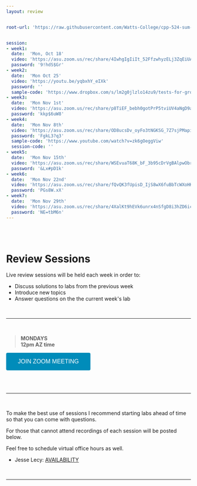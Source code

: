 ```yaml
---
layout: review


root-url: 'https://raw.githubusercontent.com/Watts-College/cpp-524-sum-2022/master/review-sessions/'


session: 
- week1:
  date:  'Mon, Oct 18'  
  video: 'https://asu.zoom.us/rec/share/4IwhgIgIiIt_52FfzwhyzELj3ZqEiUAsyr7y2Kqw4iPsX8dexaVFx-7DA6nfGL30.ICDRozhbAOF3q4VK'
  password: '9!hdS$Gr'
- week2:
  date:  'Mon Oct 25'  
  video: 'https://youtu.be/yqbxhY_eIXk'
  password: ''
  sample-code: 'https://www.dropbox.com/s/lm2g0jlzlo14zu9/tests-for-group-equivalence.pdf?dl=0' 
- week3:
  date:  'Mon Nov 1st'  
  video: 'https://asu.zoom.us/rec/share/p8TiEF_bebh0gotPrP5tviUV4aNgD9ac_ddVVSADN2CK0FYUjQxt1U6fsY0GcyrX.CbAFd590xYA3WQuc'
  password: 'kkp$6uW8'
- week4:
  date:  'Mon Nov 8th'  
  video: 'https://asu.zoom.us/rec/share/OD8ucsDv_oyFo3tNGKSG_7Z7sjPMapiiLlDxd3hkjizSCXkYSkNnj3rjM-TGHXts.3le89V_Edu36ZCoK'
  password: 'FgkL3?q3'
  sample-code: 'https://www.youtube.com/watch?v=zk6gOeggViw' 
  session-code: '' 
- week5:
  date:  'Mon Nov 15th'  
  video: 'https://asu.zoom.us/rec/share/WSEvuaT68K_bF_3b95cDrVgBAlpwObrVYslh0wFg_qhdOp4sc3V27A5XXYqiturU.Su_NQSrwhhMOStIX'
  password: '&Lx#pD1k'
- week6:
  date:  'Mon Nov 22nd'  
  video: 'https://asu.zoom.us/rec/share/fQvQK3fUpisD_IjS8wX6fuBbTcWXoHKkGfu9bd8DTv8FOeOdaQzShpJcMC0B1zfx.etjYz3Yim9794vke'
  password: 'PGs8W.xX'  
- week7:
  date:  'Mon Nov 29th'  
  video: 'https://asu.zoom.us/rec/share/4XalKt9hEVk6unrx4nSfgD8i3hZD6ic6V9fRpl7U_xrFVWhJ1bTgW2tD0CgbIM1S.p7FiXPou9gTQR6bD'
  password: 'NE=tbM6n'   
---
```





<br><br>

# Review Sessions 

Live review sessions will be held each week in order to: 

* Discuss solutions to labs from the previous week 
* Introduce new topics 
* Answer questions on the the current week's lab 


<br> 
<hr>
<br>


> **MONDAYS**    
> **12pm AZ time** 

<a href='https://asu.zoom.us/j/87540573400' target=""> <button class="zoom">JOIN ZOOM MEETING</button></a>

<br>



<!--  **Add to your calendar:** <a target="_blank" href=""><img border="0" src="https://www.google.com/calendar/images/ext/gc_button1_en.gif"></a>  -->




<br> 
<hr>
<br>


To make the best use of sessions I recommend starting labs ahead of time so that you can come with questions. 

For those that cannot attend recordings of each session will be posted below. 

Feel free to schedule virtual office hours as well.   

* Jesse Lecy: [AVAILABILITY](https://calendly.com/lecy/)


<br> 
<hr>
<br>
<br>





<style>
.zoom {
  background-color: #008CBA; 
  border: none;
  color: white;
  padding: 15px 32px;
  text-align: center;
  text-decoration: none;
  display: inline-block;
  font-size: 16px;
  border-radius: 4px;
}
</style>



